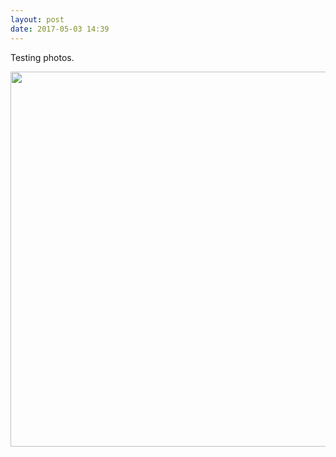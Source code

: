 ```yaml
---
layout: post
date: 2017-05-03 14:39
---
```

Testing photos.

<img src="http://manton.micro.blog/uploads/2017/0ff3cac7fb.jpg" width="600" height="600" style="height: auto" />
